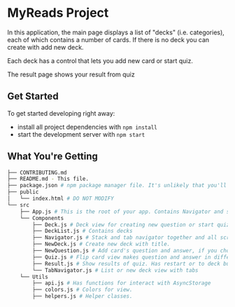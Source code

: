 # MyReads Project

In this application, the main page displays a list of "decks" (i.e. categories), each of which contains a number of cards. If there is no deck you can create with add new deck.

Each deck has a control that lets you add new card or start quiz.

The result page shows your result from quiz

## Get Started

To get started developing right away:

* install all project dependencies with `npm install`
* start the development server with `npm start`

## What You're Getting
```bash
├── CONTRIBUTING.md
├── README.md - This file.
├── package.json # npm package manager file. It's unlikely that you'll need to modify this.
├── public
│   └── index.html # DO NOT MODIFY
└── src
    ├── App.js # This is the root of your app. Contains Navigator and statusbar
    └── Components
        ├── Deck.js # Deck view for creating new question or start quiz
        ├── DeckList.js # Contains decks
        ├── Navigator.js # Stack and tab navigator together and all screen to navigate.
        ├── NewDeck.js # Create new deck with title.
        ├── NewQuestion.js # Add card's question and answer, if you choose correct that means answer is correct.
        ├── Quiz.js # Flip card view makes question and answer in different side of card. 
        ├── Result.js # Show results of quiz. Has restart or to deck buttons. 
        └── TabNavigator.js # List or new deck view with tabs
    └── Utils
        ├── api.js # Has functions for interact with AsyncStorage
        ├── colors.js # Colors for view.
        ├── helpers.js # Helper classes.
        
```

